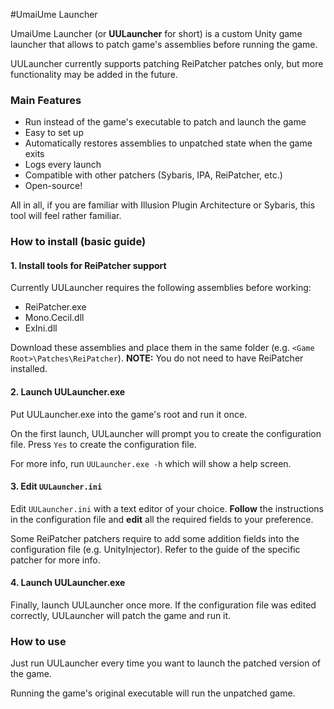 #UmaiUme Launcher

UmaiUme Launcher (or **UULauncher** for short) is a custom Unity game launcher that allows to patch game's assemblies before running the game.

UULauncher currently supports patching ReiPatcher patches only, but more functionality may be added in the future.

### Main Features
* Run instead of the game's executable to patch and launch the game
* Easy to set up
* Automatically restores assemblies to unpatched state when the game exits
* Logs every launch
* Compatible with other patchers (Sybaris, IPA, ReiPatcher, etc.)
* Open-source!

All in all, if you are familiar with Illusion Plugin Architecture or Sybaris, this tool will feel rather familiar.

### How to install (basic guide)

#### 1. Install tools for ReiPatcher support
Currently UULauncher requires the following assemblies before working:
* ReiPatcher.exe
* Mono.Cecil.dll
* ExIni.dll

Download these assemblies and place them in the same folder (e.g. `<Game Root>\Patches\ReiPatcher`).
**NOTE:** You do not need to have ReiPatcher installed.

#### 2. Launch UULauncher.exe
Put UULauncher.exe into the game's root and run it once.

On the first launch, UULauncher will prompt you to create the configuration file. Press ``Yes`` to create the configuration file.

For more info, run ``UULauncher.exe -h`` which will show a help screen.

#### 3. Edit ``UULauncher.ini``
Edit ``UULauncher.ini`` with a text editor of your choice. **Follow** the instructions in the configuration file and **edit** all the required fields to your preference.

Some ReiPatcher patchers require to add some addition fields into the configuration file (e.g. UnityInjector). Refer to the guide of the specific patcher for more info.

#### 4. Launch UULauncher.exe
Finally, launch UULauncher once more. If the configuration file was edited correctly, UULauncher will patch the game and run it.

### How to use
Just run UULauncher every time you want to launch the patched version of the game.

Running the game's original executable will run the unpatched game.